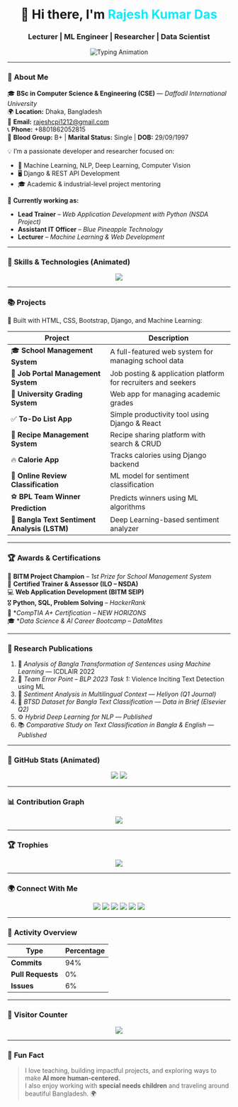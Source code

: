 <!-- Rajesh Kumar Das - Animated GitHub Profile -->

<h1 align="center">
  👋 Hi there, I'm <span style="color:#0ef;">Rajesh Kumar Das</span>
</h1>
<h3 align="center">Lecturer | ML Engineer | Researcher | Data Scientist</h3>

<p align="center">
  <img src="https://readme-typing-svg.herokuapp.com?font=Fira+Code&duration=2500&pause=500&color=0ef&center=true&vCenter=true&width=600&lines=Django+%26+Python+Web+Developer;Machine+Learning+%7C+Deep+Learning;Data+Science+%7C+NLP+%7C+Computer+Vision;Trainer+%7C+Researcher+%7C+Mentor" alt="Typing Animation" />
</p>

---

### 🧠 **About Me**

🎓 **BSc in Computer Science & Engineering (CSE)** — *Daffodil International University*  
🌍 **Location:** Dhaka, Bangladesh  
📧 **Email:** rajeshcpi1212@gmail.com  
📞 **Phone:** +8801862052815  
💬 **Blood Group:** B+ | **Marital Status:** Single | **DOB:** 29/09/1997  

💡 I’m a passionate developer and researcher focused on:
- 🧠 Machine Learning, NLP, Deep Learning, Computer Vision  
- 🖥️ Django & REST API Development  
- 🎓 Academic & industrial-level project mentoring  

🌱 **Currently working as:**
- **Lead Trainer** – *Web Application Development with Python (NSDA Project)*  
- **Assistant IT Officer** – *Blue Pineapple Technology*  
- **Lecturer** – *Machine Learning & Web Development*

---

### 🚀 **Skills & Technologies (Animated)**

<p align="center">
  <img src="https://skillicons.dev/icons?i=python,django,react,postgresql,mysql,html,css,bootstrap,js,docker,git,github,vscode&perline=6" />
</p>

---

### 📚 **Projects**
🚧 Built with HTML, CSS, Bootstrap, Django, and Machine Learning:

| Project | Description |
|----------|-------------|
| 🎓 **School Management System** | A full-featured web system for managing school data |
| 💼 **Job Portal Management System** | Job posting & application platform for recruiters and seekers |
| 🏫 **University Grading System** | Web app for managing academic grades |
| ✅ **To-Do List App** | Simple productivity tool using Django & React |
| 🍳 **Recipe Management System** | Recipe sharing platform with search & CRUD |
| 🔥 **Calorie App** | Tracks calories using Django backend |
| 💬 **Online Review Classification** | ML model for sentiment classification |
| ⚽ **BPL Team Winner Prediction** | Predicts winners using ML algorithms |
| 🤖 **Bangla Text Sentiment Analysis (LSTM)** | Deep Learning-based sentiment analyzer |

---

### 🏆 **Awards & Certifications**

🏅 **BITM Project Champion** – *1st Prize for School Management System*  
📜 **Certified Trainer & Assessor (ILO – NSDA)**  
💻 **Web Application Development (BITM SEIP)**  
🎖 **Python, SQL, Problem Solving** – *HackerRank*  
🧠 **CompTIA A+ Certification – NEW HORIZONS*  
🎓 **Data Science & AI Career Bootcamp – DataMites*

---

### 📖 **Research Publications**

1. 🧾 *Analysis of Bangla Transformation of Sentences using Machine Learning* — ICDLAIR 2022  
2. 🧠 *Team Error Point – BLP 2023 Task 1:* Violence Inciting Text Detection using ML  
3. 💬 *Sentiment Analysis in Multilingual Context* — *Heliyon (Q1 Journal)*  
4. 🧩 *BTSD Dataset for Bangla Text Classification* — *Data in Brief (Elsevier Q2)*  
5. ⚙️ *Hybrid Deep Learning for NLP* — *Published*  
6. 📚 *Comparative Study on Text Classification in Bangla & English* — *Published*

---

### 🧩 **GitHub Stats (Animated)**

<p align="center">
  <img src="https://github-readme-stats.vercel.app/api?username=rajeshdiu&show_icons=true&theme=react&hide_border=true" />
  <img src="https://github-readme-streak-stats.herokuapp.com/?user=rajeshdiu&theme=react&hide_border=true" />
</p>

---

### 📊 **Contribution Graph**
<p align="center">
  <img src="https://github-readme-activity-graph.vercel.app/graph?username=rajeshdiu&theme=react-dark&hide_border=true" />
</p>

---

### 🏆 **Trophies**
<p align="center">
  <img src="https://github-profile-trophy.vercel.app/?username=rajeshdiu&theme=algolia&margin-w=10&row=1" />
</p>

---

### 🌍 **Connect With Me**

<p align="center">
  <a href="https://github.com/rajeshdiu"><img src="https://img.shields.io/badge/GitHub-181717?style=for-the-badge&logo=github&logoColor=white" /></a>
  <a href="https://www.linkedin.com/in/rajeshitor/"><img src="https://img.shields.io/badge/LinkedIn-0A66C2?style=for-the-badge&logo=linkedin&logoColor=white" /></a>
  <a href="https://www.facebook.com/rajeshdasitor/"><img src="https://img.shields.io/badge/Facebook-1877F2?style=for-the-badge&logo=facebook&logoColor=white" /></a>
  <a href="https://www.instagram.com/rajeshitor1212/"><img src="https://img.shields.io/badge/Instagram-E4405F?style=for-the-badge&logo=instagram&logoColor=white" /></a>
  <a href="https://twitter.com/rajeshitor"><img src="https://img.shields.io/badge/Twitter-1DA1F2?style=for-the-badge&logo=twitter&logoColor=white" /></a>
  <a href="https://www.youtube.com/c/CreativeCodersbd"><img src="https://img.shields.io/badge/YouTube-FF0000?style=for-the-badge&logo=youtube&logoColor=white" /></a>
</p>

---

### 🧭 **Activity Overview**
| Type | Percentage |
|------|-------------|
| **Commits** | 94% |
| **Pull Requests** | 0% |
| **Issues** | 6% |

---

### 🧩 **Visitor Counter**
<p align="center">
  <img src="https://komarev.com/ghpvc/?username=rajeshdiu&color=blueviolet&style=for-the-badge" />
</p>

---

### 💬 **Fun Fact**
> I love teaching, building impactful projects, and exploring ways to make **AI more human-centered.**  
> I also enjoy working with **special needs children** and traveling around beautiful Bangladesh. 🌍
